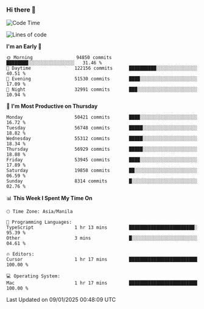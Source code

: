 ### Hi there 👋

<!--START_SECTION:waka-->
![Code Time](http://img.shields.io/badge/Code%20Time-5%2C765%20hrs%2026%20mins-blue)

![Lines of code](https://img.shields.io/badge/From%20Hello%20World%20I%27ve%20Written-116.6%20million%20lines%20of%20code-blue)

**I'm an Early 🐤** 

```text
🌞 Morning                94850 commits       ████████░░░░░░░░░░░░░░░░░   31.46 % 
🌆 Daytime                122156 commits      ██████████░░░░░░░░░░░░░░░   40.51 % 
🌃 Evening                51530 commits       ████░░░░░░░░░░░░░░░░░░░░░   17.09 % 
🌙 Night                  32991 commits       ███░░░░░░░░░░░░░░░░░░░░░░   10.94 % 
```
📅 **I'm Most Productive on Thursday** 

```text
Monday                   50421 commits       ████░░░░░░░░░░░░░░░░░░░░░   16.72 % 
Tuesday                  56748 commits       █████░░░░░░░░░░░░░░░░░░░░   18.82 % 
Wednesday                55312 commits       █████░░░░░░░░░░░░░░░░░░░░   18.34 % 
Thursday                 56929 commits       █████░░░░░░░░░░░░░░░░░░░░   18.88 % 
Friday                   53945 commits       ████░░░░░░░░░░░░░░░░░░░░░   17.89 % 
Saturday                 19858 commits       ██░░░░░░░░░░░░░░░░░░░░░░░   06.59 % 
Sunday                   8314 commits        █░░░░░░░░░░░░░░░░░░░░░░░░   02.76 % 
```


📊 **This Week I Spent My Time On** 

```text
🕑︎ Time Zone: Asia/Manila

💬 Programming Languages: 
TypeScript               1 hr 13 mins        ████████████████████████░   95.39 % 
Other                    3 mins              █░░░░░░░░░░░░░░░░░░░░░░░░   04.61 % 

🔥 Editors: 
Cursor                   1 hr 17 mins        █████████████████████████   100.00 % 

💻 Operating System: 
Mac                      1 hr 17 mins        █████████████████████████   100.00 % 
```


 Last Updated on 09/01/2025 00:48:09 UTC
<!--END_SECTION:waka-->


<!--
**rad182/rad182** is a ✨ _special_ ✨ repository because its `README.md` (this file) appears on your GitHub profile.

Here are some ideas to get you started:

- 🔭 I’m currently working on ...
- 🌱 I’m currently learning ...
- 👯 I’m looking to collaborate on ...
- 🤔 I’m looking for help with ...
- 💬 Ask me about ...
- 📫 How to reach me: ...
- 😄 Pronouns: ...
- ⚡ Fun fact: ...
-->
